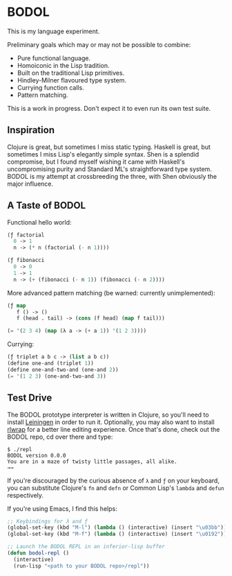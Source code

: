 BODOL
=====

This is my language experiment.

Preliminary goals which may or may not be possible to combine:

* Pure functional language.
* Homoiconic in the Lisp tradition.
* Built on the traditional Lisp primitives.
* Hindley-Milner flavoured type system.
* Currying function calls.
* Pattern matching.

This is a work in progress. Don't expect it to even run its own test
suite.

Inspiration
-----------

Clojure is great, but sometimes I miss static typing. Haskell is
great, but sometimes I miss Lisp's elegantly simple syntax. Shen is a
splendid compromise, but I found myself wishing it came with Haskell's
uncompromising purity and Standard ML's straightforward type system.
BODOL is my attempt at crossbreeding the three, with Shen obviously
the major influence.

A Taste of BODOL
----------------

Functional hello world:

```lisp
(ƒ factorial
  0 -> 1
  n -> (* n (factorial (- n 1))))

(ƒ fibonacci
  0 -> 0
  1 -> 1
  n -> (+ (fibonacci (- n 1)) (fibonacci (- n 2))))
```

More advanced pattern matching (be warned: currently unimplemented):

```lisp
(ƒ map
   f () -> ()
   f (head . tail) -> (cons (f head) (map f tail)))

(= '(2 3 4) (map (λ a -> (+ a 1)) '(1 2 3))))
```

Currying:

```lisp
(ƒ triplet a b c -> (list a b c))
(define one-and (triplet 1))
(define one-and-two-and (one-and 2))
(= '(1 2 3) (one-and-two-and 3))
```

Test Drive
----------

The BODOL prototype interpreter is written in Clojure, so you'll need
to install [Leiningen](http://leiningen.org/) in order to run it.
Optionally, you may also want to install
[rlwrap](http://utopia.knoware.nl/~hlub/rlwrap/#rlwrap) for a better
line editing experience. Once that's done, check out the BODOL repo,
cd over there and type:

```
$ ./repl
BODOL version 0.0.0
You are in a maze of twisty little passages, all alike.
→→
```

If you're discouraged by the curious absence of `λ` and `ƒ` on your
keyboard, you can substitute Clojure's `fn` and `defn` or Common
Lisp's `lambda` and `defun` respectively.

If you're using Emacs, I find this helps:

```lisp
;; Keybindings for λ and ƒ
(global-set-key (kbd "M-l") (lambda () (interactive) (insert "\u03bb"))) ;lambda
(global-set-key (kbd "M-f") (lambda () (interactive) (insert "\u0192"))) ;function

;; Launch the BODOL REPL in an inferior-lisp buffer
(defun bodol-repl ()
  (interactive)
  (run-lisp "<path to your BODOL repo>/repl"))
```
